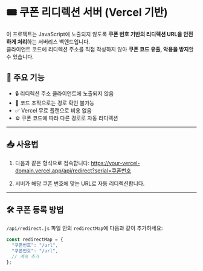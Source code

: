 # 🎟️ 쿠폰 리디렉션 서버 (Vercel 기반)

이 프로젝트는 JavaScript에 노출되지 않도록 **쿠폰 번호 기반의 리디렉션 URL을 안전하게 처리**하는 서버리스 백엔드입니다.  
클라이언트 코드에 리디렉션 주소를 직접 작성하지 않아 **쿠폰 코드 유출, 악용을 방지**할 수 있습니다.

## 📌 주요 기능

- 🔒 리디렉션 주소 클라이언트에 노출되지 않음
- 🚫 코드 조작으로는 경로 확인 불가능
- ✅ Vercel 무료 플랜으로 비용 없음
- ⚙️ 쿠폰 코드에 따라 다른 경로로 자동 리디렉션

---

## 📥 사용법

1. 다음과 같은 형식으로 접속합니다:
https://your-vercel-domain.vercel.app/api/redirect?serial=쿠폰번호

3. 서버가 해당 쿠폰 번호에 맞는 URL로 자동 리디렉션합니다.

---

## 🛠️ 쿠폰 등록 방법

`/api/redirect.js` 파일 안의 `redirectMap`에 다음과 같이 추가하세요:

```js
const redirectMap = {
  "쿠폰번호": "/url",
  "쿠폰번호": "/url",
  // 계속 추가
};
